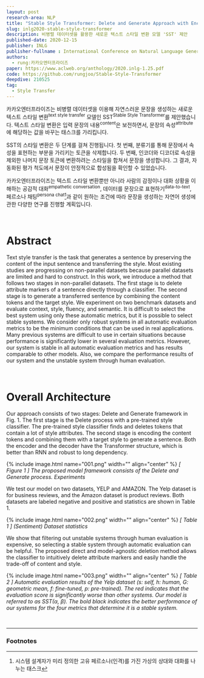 ```yaml
---
layout: post
research-area: NLP
title: "Stable Style Transformer: Delete and Generate Approach with Encoder-Decoder for Text Style Transfer"
slug: inlg2020-stable-style-transformer
description: 비병렬 데이터셋을 활용한 새로운 텍스트 스타일 변환 모델 'SST' 제안
published-date: 2020-12-15
publisher: INLG
publisher-fullname : International Conference on Natural Language Generation (INLG)
authors:
  - rung:카카오엔터프라이즈
paper: https://www.aclweb.org/anthology/2020.inlg-1.25.pdf
code: https://github.com/rungjoo/Stable-Style-Transformer
deepdive: 210525
tag:
  - Style Transfer
---
```


카카오엔터프라이즈는 비병렬 데이터셋을 이용해 자연스러운 문장을 생성하는 새로운 텍스트 스타일 변환<sup>text style transfer</sup> 모델인 SST<sup>Stable Style Transformer</sup>를 제안했습니다. 텍스트 스타일 변환은 입력 문장의 내용<sup>content</sup>은 보전하면서, 문장의 속성<sup>attribute</sup>에 해당하는 값을 바꾸는 태스크를 가리킵니다.

SST의 스타일 변환은 두 단계를 걸쳐 진행됩니다. 첫 번째, 분류기를 통해 문장에서 속성을 표현하는 부분을 가리키는 토큰을 삭제합니다. 두 번째, 인코더와 디코더로 속성을 제외한 나머지 문장 토큰에 변환하려는 스타일을 합쳐서 문장을 생성합니다. 그 결과, 자동화된 평가 척도에서 문장이 안정적으로 합성됨을 확인할 수 있었습니다.

카카오엔터프라이즈는 텍스트 스타일 변환뿐만 아니라 사람의 감정이나 대화 상황을 이해하는 공감적 대화<sup>empathetic conversation</sup>, 데이터를 문장으로 표현하기<sup>data-to-text</sup>, 페르소나 채팅<sup>persona chat</sup>[^1]과 같이 원하는 조건에 따라 문장을 생성하는 자연어 생성에 관한 다양한 연구를 진행할 계획입니다.

<br/>

# Abstract

Text style transfer is the task that generates a sentence by preserving the content of the input sentence and transferring the style. Most existing studies are progressing on non-parallel datasets because parallel datasets are limited and hard to construct. In this work, we introduce a method that follows two stages in non-parallel datasets. The first stage is to delete attribute markers of a sentence directly through a classifier. The second stage is to generate a transferred sentence by combining the content tokens and the target style. We experiment on two benchmark datasets and evaluate context, style, fluency, and semantic. It is difficult to select the best system using only these automatic metrics, but it is possible to select stable systems. We consider only robust systems in all automatic evaluation metrics to be the minimum conditions that can be used in real applications. Many previous systems are difficult to use in certain situations because performance is significantly lower in several evaluation metrics. However, our system is stable in all automatic evaluation metrics and has results comparable to other models. Also, we compare the performance results of our system and the unstable system through human evaluation.

<br/>

# Overall Architecture

Our approach consists of two stages: Delete and Generate framework in Fig. 1. The first stage is the Delete process with a pre-trained style classifier. The pre-trained style classifier finds and deletes tokens that contain a lot of style attributes. The second stage is encoding the content tokens and combining them with a target style to generate a sentence. Both the encoder and the decoder have the Transformer structure, which is better than RNN and robust to long dependency.

{% include image.html name="001.png" width="" align="center" %}
<em class="center">[ Figure 1 ] The proposed model framework consists of the Delete and Generate process.
Experiments</em>

We test our model on two datasets, YELP and AMAZON. The Yelp dataset is for business reviews, and the Amazon dataset is product reviews. Both datasets are labeled negative and positive and statistics are shown in Table 1.

{% include image.html name="002.png" width="" align="center" %}
<em class="center">[ Table 1 ] (Sentiment) Dataset statistics</em>

We show that filtering out unstable systems through human evaluation is expensive, so selecting a stable system through automatic evaluation can be helpful. The proposed direct and model-agnostic deletion method allows the classifier to intuitively delete attribute markers and easily handle the trade-off of content and style.

{% include image.html name="003.png" width="" align="center" %}
<em>[ Table 2 ] Automatic evaluation results of the Yelp dataset (s: self, h: human, G: geometric mean, f: fine-tuned, p: pre-trained). The red indicates that the evaluation score is significantly worse than other systems. Our model is referred to as SST(α, β). The bold black indicates the better performance of our systems for the four metrics that determine it is a stable system.</em>

<br/>

-----
### Footnotes


[^1]: 시스템 설계자가 미리 정의한 고유 페르소나(인격)를 가진 가상의 상대와 대화를 나누는 태스크
